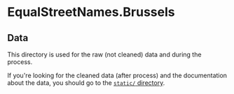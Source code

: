 # EqualStreetNames.Brussels

## Data

This directory is used for the raw (not cleaned) data and during the process.

If you're looking for the cleaned data (after process) and the documentation about the data, you should go to the [`static/` directory](../static).
